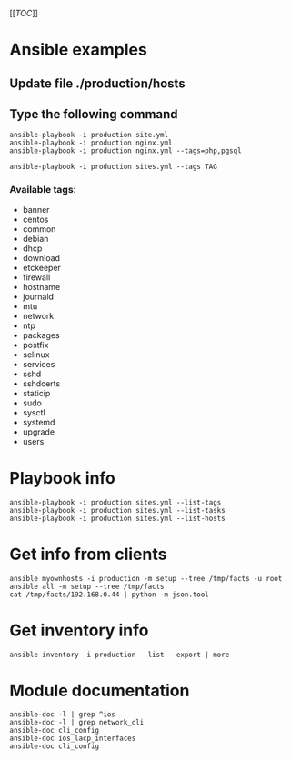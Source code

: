 [[_TOC_]]

# Ansible examples

## Update file ./production/hosts 

## Type the following command
```shell
ansible-playbook -i production site.yml
ansible-playbook -i production nginx.yml
ansible-playbook -i production nginx.yml --tags=php,pgsql

ansible-playbook -i production sites.yml --tags TAG
```
### Available tags:
- banner
- centos
- common
- debian
- dhcp
- download
- etckeeper
- firewall
- hostname
- journald
- mtu
- network
- ntp
- packages
- postfix
- selinux
- services
- sshd
- sshdcerts
- staticip
- sudo
- sysctl
- systemd
- upgrade
- users

# Playbook info
```shell
ansible-playbook -i production sites.yml --list-tags
ansible-playbook -i production sites.yml --list-tasks
ansible-playbook -i production sites.yml --list-hosts
```

# Get info from clients
```shell
ansible myownhosts -i production -m setup --tree /tmp/facts -u root
ansible all -m setup --tree /tmp/facts
cat /tmp/facts/192.168.0.44 | python -m json.tool
```

# Get inventory info
```shell
ansible-inventory -i production --list --export | more
```

# Module documentation
```shell
ansible-doc -l | grep ^ios
ansible-doc -l | grep network_cli
ansible-doc cli_config
ansible-doc ios_lacp_interfaces
ansible-doc cli_config
```
